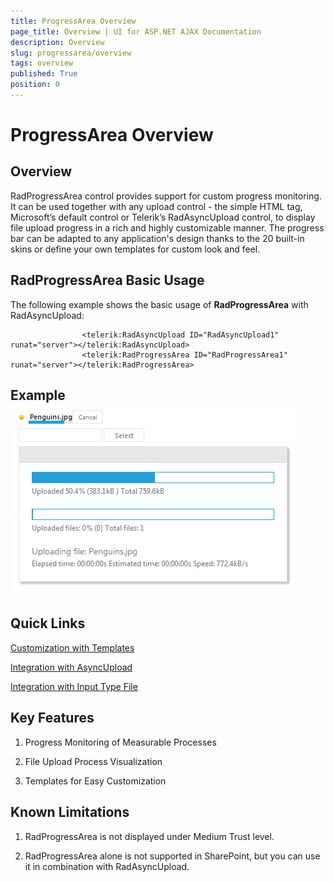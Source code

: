```yaml
---
title: ProgressArea Overview
page_title: Overview | UI for ASP.NET AJAX Documentation
description: Overview
slug: progressarea/overview
tags: overview
published: True
position: 0
---
```


# ProgressArea Overview



## Overview

RadProgressArea control provides support for custom progress monitoring. It can be used together with any upload control - the simple HTML tag, Microsoft’s default control or Telerik’s RadAsyncUpload control, to display file upload progress in a rich and highly customizable manner. The progress bar can be adapted to any application's design thanks to the 20 built-in skins or define your own templates for custom look and feel.

## RadProgressArea Basic Usage

The following example shows the basic usage of __RadProgressArea__ with RadAsyncUpload:

````ASPNET
	            <telerik:RadAsyncUpload ID="RadAsyncUpload1" runat="server"></telerik:RadAsyncUpload>
	            <telerik:RadProgressArea ID="RadProgressArea1" runat="server"></telerik:RadProgressArea>			
````



## Example![progress-area](images/progress_area.png)

## Quick Links

[Customization with Templates](http://demos.telerik.com/aspnet-ajax/progressarea/examples/progresstemplate/defaultcs.aspx)

[Integration with AsyncUpload](http://demos.telerik.com/aspnet-ajax/progressarea/examples/asyncuploadintegration/defaultcs.aspx)

[Integration with Input Type File](http://demos.telerik.com/aspnet-ajax/progressarea/examples/inputtypefileintegration/defaultcs.aspx)

## Key Features

1. Progress Monitoring of Measurable Processes

2. File Upload Process Visualization

3. Templates for Easy Customization

## Known Limitations

1. RadProgressArea is not displayed under Medium Trust level.

2. RadProgressArea alone is not supported in SharePoint, but you can use it in combination with RadAsyncUpload.
